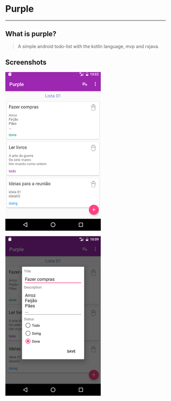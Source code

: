 # Purple

----
## What is purple?


> A simple android todo-list with the kotlin language, mvp and rxjava.


## Screenshots
![alt text](https://raw.githubusercontent.com/romulojjunior/purple/master/docs/purple_01.png)


![alt text](https://raw.githubusercontent.com/romulojjunior/purple/master/docs/purple_02.png)

